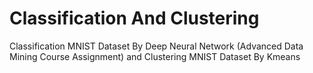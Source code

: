 # Classification And Clustering
Classification MNIST Dataset By Deep Neural Network (Advanced Data Mining Course Assignment)
and
Clustering MNIST Dataset By Kmeans
